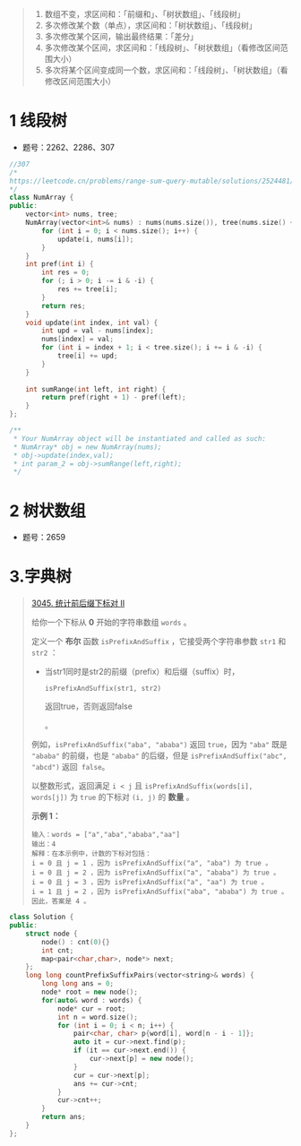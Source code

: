 > 1. 数组不变，求区间和：「前缀和」、「树状数组」、「线段树」
> 2. 多次修改某个数（单点），求区间和：「树状数组」、「线段树」
> 3. 多次修改某个区间，输出最终结果：「差分」
> 4. 多次修改某个区间，求区间和：「线段树」、「树状数组」（看修改区间范围大小）
> 5. 多次将某个区间变成同一个数，求区间和：「线段树」、「树状数组」（看修改区间范围大小）

# 1 线段树

- 题号：2262、2286、307

```cpp
//307
/*
https://leetcode.cn/problems/range-sum-query-mutable/solutions/2524481/dai-ni-fa-ming-shu-zhuang-shu-zu-fu-shu-lyfll/
*/
class NumArray {
public:
    vector<int> nums, tree;
    NumArray(vector<int>& nums) : nums(nums.size()), tree(nums.size() + 1) {
        for (int i = 0; i < nums.size(); i++) {
            update(i, nums[i]);
        }
    }
    int pref(int i) {
        int res = 0;
        for (; i > 0; i -= i & -i) {
            res += tree[i];
        }
        return res;
    }
    void update(int index, int val) {
        int upd = val - nums[index];
        nums[index] = val;
        for (int i = index + 1; i < tree.size(); i += i & -i) {
            tree[i] += upd;
        }
    }
    
    int sumRange(int left, int right) {
        return pref(right + 1) - pref(left);
    }
};

/**
 * Your NumArray object will be instantiated and called as such:
 * NumArray* obj = new NumArray(nums);
 * obj->update(index,val);
 * int param_2 = obj->sumRange(left,right);
 */
```

# 2 树状数组

- 题号：2659





# 3.字典树

> [3045. 统计前后缀下标对 II](https://leetcode.cn/problems/count-prefix-and-suffix-pairs-ii/)
>
> 给你一个下标从 **0** 开始的字符串数组 `words` 。
>
> 定义一个 **布尔** 函数 `isPrefixAndSuffix` ，它接受两个字符串参数 `str1` 和 `str2` ：
>
> - 当str1同时是str2的前缀（prefix）和后缀（suffix）时，
>
>   ```
>   isPrefixAndSuffix(str1, str2)
>   ```
>
>   返回true，否则返回false
>
>   。
>
> 例如，`isPrefixAndSuffix("aba", "ababa")` 返回 `true`，因为 `"aba"` 既是 `"ababa"` 的前缀，也是 `"ababa"` 的后缀，但是 `isPrefixAndSuffix("abc", "abcd")` 返回` false`。
>
> 以整数形式，返回满足 `i < j` 且 `isPrefixAndSuffix(words[i], words[j])` 为 `true` 的下标对 `(i, j)` 的 **数量** 。
>
> **示例 1：**
>
> ```
> 输入：words = ["a","aba","ababa","aa"]
> 输出：4
> 解释：在本示例中，计数的下标对包括：
> i = 0 且 j = 1 ，因为 isPrefixAndSuffix("a", "aba") 为 true 。
> i = 0 且 j = 2 ，因为 isPrefixAndSuffix("a", "ababa") 为 true 。
> i = 0 且 j = 3 ，因为 isPrefixAndSuffix("a", "aa") 为 true 。
> i = 1 且 j = 2 ，因为 isPrefixAndSuffix("aba", "ababa") 为 true 。
> 因此，答案是 4 。
> ```

```cpp
class Solution {
public:
    struct node {
        node() : cnt(0){}
        int cnt;
        map<pair<char,char>, node*> next;
    };
    long long countPrefixSuffixPairs(vector<string>& words) {
        long long ans = 0;
        node* root = new node();
        for(auto& word : words) {
            node* cur = root;
            int n = word.size();
            for (int i = 0; i < n; i++) {
                pair<char, char> p{word[i], word[n - i - 1]};
                auto it = cur->next.find(p);
                if (it == cur->next.end()) {
                    cur->next[p] = new node();
                }
                cur = cur->next[p];
                ans += cur->cnt;
            }
            cur->cnt++;
        }
        return ans;
    }
};
```







